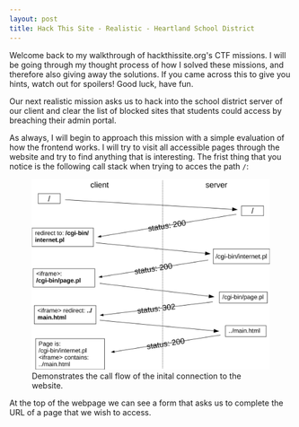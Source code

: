 ```yaml
---
layout: post
title: Hack This Site - Realistic - Heartland School District
---
```


Welcome back to my walkthrough of hackthissite.org's CTF missions. I will be going through my thought process of how I solved these missions, and therefore also giving away the solutions. If you came across this to give you hints, watch out for spoilers! Good luck, have fun.

Our next realistic mission asks us to hack into the school district server of our client and clear the list of blocked sites that students could access by breaching their admin portal.

As always, I will begin to approach this mission with a simple evaluation of how the frontend works. I will try to visit all accessible pages through the website and try to find anything that is interesting. The frist thing that you notice is the following call stack when trying to acces the path `/`:

<div class="container col">
    <figure class="text-center">
        <img class="img-fluid" src="/assets/images/blogposts/hackthissite/r12/initial-call-stack.svg" alt="Inital entry redirects to /cgi-bin/internet.pl which returns a page with an <iframe> that calls /cgi-bin/page.pl that redirects to ../main.html">
        <figcaption>
            Demonstrates the call flow of the inital connection to the website.
        </figcaption>
    </figure>
</div>

At the top of the webpage we can see a form that asks us to complete the URL of a page that we wish to access. 
